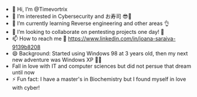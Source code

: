 - 👋 Hi, I’m @Timevortrix 
- 👀 I’m interested in Cybersecurity and お寿司 😎🍣
- 🌱 I’m currently learning Reverse engineering and other areas 👌
- 💞️ I’m looking to collaborate on pentesting projects one day! 🚀
- 📫 How to reach me 🤔 https://www.linkedin.com/in/joana-saraiva-9139b8208
- 😄 Background: Started using Windows 98 at 3 years old, then my next new adventure was Windows XP 💪💯
- Fall in love with IT and computer sciences but did not persue that dream until now
- ⚡ Fun fact: I have a master's in Biochemistry but I found myself in love with cyber! 

<!---
Timevortrix/Timevortrix is a ✨ special ✨ repository because its `README.md` (this file) appears on your GitHub profile.
You can click the Preview link to take a look at your changes.
--->
